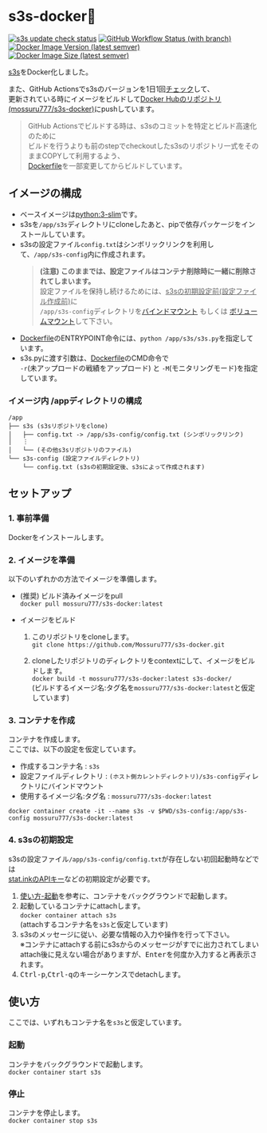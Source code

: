 # s3s-docker🦑
[![s3s update check status](https://img.shields.io/github/actions/workflow/status/Mossuru777/s3s-docker/s3s_update-check.yml?label=s3s%20update%20check&logo=GitHub)](https://github.com/Mossuru777/s3s-docker/actions/workflows/s3s_update-check.yml)
[![GitHub Workflow Status (with branch)](https://img.shields.io/github/actions/workflow/status/Mossuru777/s3s-docker/s3s-docker_build-push.yml?branch=main&label=s3s-docker%20build%20check%20%28main%20branch%29&logo=GitHub)](https://github.com/Mossuru777/s3s-docker/actions/workflows/s3s-docker_build-push.yml)  
[![Docker Image Version (latest semver)](https://img.shields.io/docker/v/mossuru777/s3s-docker?color=%23086dd7&logo=Docker&logoColor=%23ffffff)](https://hub.docker.com/r/mossuru777/s3s-docker)
[![Docker Image Size (latest semver)](https://img.shields.io/docker/image-size/mossuru777/s3s-docker?color=%23086dd7&logo=Docker&logoColor=%23ffffff)](https://hub.docker.com/r/mossuru777/s3s-docker)

[s3s](https://github.com/frozenpandaman/s3s)をDocker化しました。

また、GitHub Actionsでs3sのバージョンを1日1回[チェック](https://github.com/Mossuru777/s3s-docker/actions/workflows/s3s_update-check.yml)して、  
更新されている時にイメージをビルドして[Docker Hubのリポジトリ(mossuru777/s3s-docker)](https://hub.docker.com/r/mossuru777/s3s-docker)にpushしています。
> GitHub Actionsでビルドする時は、s3sのコミットを特定とビルド高速化のために    
  ビルドを行うよりも前のstepでcheckoutしたs3sのリポジトリ一式をそのままCOPYして利用するよう、  
  [Dockerfile](https://github.com/Mossuru777/s3s-docker/blob/main/Dockerfile)を一部変更してからビルドしています。

## イメージの構成
- ベースイメージは[python:3-slim](https://hub.docker.com/_/python)です。  
- s3sを`/app/s3s`ディレクトリにcloneしたあと、pipで依存パッケージをインストールしています。  
- s3sの設定ファイル`config.txt`はシンボリックリンクを利用して、`/app/s3s-config`内に作成されます。
    > **(注意) このままでは、設定ファイルはコンテナ削除時に一緒に削除されてしまいます。**  
    設定ファイルを保持し続けるためには、<u>s3sの初期設定前(設定ファイル作成前)</u>に  
    `/app/s3s-config`ディレクトリを[バインドマウント](https://docs.docker.jp/storage/bind-mounts.html) もしくは [ボリュームマウント](https://docs.docker.jp/storage/volumes.html)して下さい。
- [Dockerfile](https://github.com/Mossuru777/s3s-docker/blob/main/Dockerfile)のENTRYPOINT命令には、`python /app/s3s/s3s.py`を指定しています。
- s3s.pyに渡す引数は、[Dockerfile](https://github.com/Mossuru777/s3s-docker/blob/main/Dockerfile)のCMD命令で  
  `-r`(未アップロードの戦績をアップロード) と `-M`(モニタリングモード)を指定しています。


### イメージ内 /appディレクトリの構成
```text
/app
├── s3s (s3sリポジトリをclone)
│   ├── config.txt -> /app/s3s-config/config.txt (シンボリックリンク)
│   ⋮
│   └── (その他s3sリポジトリのファイル)
└── s3s-config (設定ファイルディレクトリ)
    └── config.txt (s3sの初期設定後、s3sによって作成されます)
```

## セットアップ

### 1. 事前準備  
Dockerをインストールします。

### 2. イメージを準備  
以下のいずれかの方法でイメージを準備します。

- (推奨) ビルド済みイメージをpull  
   `docker pull mossuru777/s3s-docker:latest`  

- イメージをビルド
  1. このリポジトリをcloneします。  
     `git clone https://github.com/Mossuru777/s3s-docker.git`

  2. cloneしたリポジトリのディレクトリをcontextにして、イメージをビルドします。  
     `docker build -t mossuru777/s3s-docker:latest s3s-docker/`  
     (ビルドするイメージ名:タグ名を`mossuru777/s3s-docker:latest`と仮定しています)

### 3. コンテナを作成
コンテナを作成します。  
ここでは、以下の設定を仮定しています。

- 作成するコンテナ名 : `s3s`
- 設定ファイルディレクトリ : `(ホスト側カレントディレクトリ)/s3s-config`ディレクトリにバインドマウント
- 使用するイメージ名:タグ名 : `mossuru777/s3s-docker:latest`

`docker container create -it --name s3s -v $PWD/s3s-config:/app/s3s-config mossuru777/s3s-docker:latest`  

### 4. s3sの初期設定
s3sの設定ファイル`/app/s3s-config/config.txt`が存在しない初回起動時などでは  
[stat.inkのAPIキー](https://stat.ink/profile)などの初期設定が必要です。

1. [使い方-起動](#起動)を参考に、コンテナをバックグラウンドで起動します。
2. 起動しているコンテナにattachします。  
   `docker container attach s3s`  
   (attachするコンテナ名を`s3s`と仮定しています)
3. s3sのメッセージに従い、必要な情報の入力や操作を行って下さい。  
   ※コンテナにattachする前にs3sからのメッセージがすでに出力されてしまい  
   attach後に見えない場合がありますが、<kbd>Enter</kbd>を何度か入力すると再表示されます。
4. <kbd>Ctrl-p</kbd>,<kbd>Ctrl-q</kbd>のキーシーケンスでdetachします。

## 使い方
ここでは、いずれもコンテナ名を`s3s`と仮定しています。

### 起動
コンテナをバックグラウンドで起動します。    
`docker container start s3s`

### 停止
コンテナを停止します。  
`docker container stop s3s`

